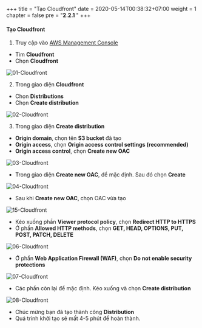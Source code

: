 +++
title = "Tạo Cloudfront"
date = 2020-05-14T00:38:32+07:00
weight = 1
chapter = false
pre = "<b>2.2.1 </b>"
+++

#### Tạo Cloudfront

1. Truy cập vào [AWS Management Console](https://aws.amazon.com/vi/free/?gclid=CjwKCAjw_ZC2BhAQEiwAXSgClvWbbk-Y8aK5QEAweAN7K8tLmdmvIiZuLvrcXaHfX9HrfLJlZr3U2xoC6y4QAvD_BwE&trk=c4f45c53-585c-4b31-8fbf-d39fbcdc603a&sc_channel=ps&ef_id=CjwKCAjw_ZC2BhAQEiwAXSgClvWbbk-Y8aK5QEAweAN7K8tLmdmvIiZuLvrcXaHfX9HrfLJlZr3U2xoC6y4QAvD_BwE:G:s&s_kwcid=AL!4422!3!637354294239!e!!g!!aws!19043613274!143453611386&all-free-tier.sort-by=item.additionalFields.SortRank&all-free-tier.sort-order=asc&awsf.Free%20Tier%20Types=*all&awsf.Free%20Tier%20Categories=*all)

- Tìm **Cloudfront**
- Chọn **Cloudfront**

![01-Cloudfront](/images/4/4-cloudfront-01.png?width=90pc)

2. Trong giao diện **Cloudfront**

- Chọn **Distributions**
- Chọn **Create distribution**

![02-Cloudfront](/images/4/4-cloudfront-02.png?width=90pc)

3. Trong giao diện **Create distribution**

- **Origin domain**, chọn tên **S3 bucket** đã tạo
- **Origin access**, chọn **Origin access control settings (recommended)**
- **Origin access control**, chọn **Create new OAC**

![03-Cloudfront](/images/4/4-cloudfront-03.png?width=90pc)

- Trong giao diện **Create new OAC**, để mặc định. Sau đó chọn **Create**

![04-Cloudfront](/images/4/4-cloudfront-04.png?width=90pc)

- Sau khi **Create new OAC**, chọn OAC vừa tạo

![15-Cloudfront](/images/4/4-cloudfront-15.png?width=90pc)

- Kéo xuống phần **Viewer protocol policy**, chọn **Redirect HTTP to HTTPS**
- Ở phần **Allowed HTTP methods**, chọn **GET, HEAD, OPTIONS, PUT, POST, PATCH, DELETE**

![06-Cloudfront](/images/4/4-cloudfront-06.png?width=90pc)

- Ở phần **Web Application Firewall (WAF)**, chọn **Do not enable security protections**

![07-Cloudfront](/images/4/4-cloudfront-07.png?width=90pc)

- Các phần còn lại để mặc định. Kéo xuống và chọn **Create distribution**

![08-Cloudfront](/images/4/4-cloudfront-08.png?width=90pc)

- Chúc mừng bạn đã tạo thành công **Distribution**
- Quá trình khởi tạo sẽ mất 4-5 phút để hoàn thành.
